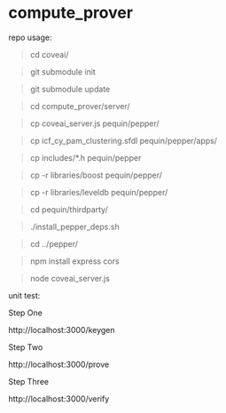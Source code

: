 compute_prover
==============

repo usage:

> cd coveai/

> git submodule init

> git submodule update

> cd compute_prover/server/

> cp coveai_server.js pequin/pepper/

> cp icf_cy_pam_clustering.sfdl pequin/pepper/apps/

> cp includes/*.h pequin/pepper 

> cp -r libraries/boost pequin/pepper/

> cp -r libraries/leveldb pequin/pepper/

> cd pequin/thirdparty/

> ./install_pepper_deps.sh

> cd ../pepper/

> npm install express cors 

> node coveai_server.js


unit test:

Step One

http://localhost:3000/keygen

Step Two

http://localhost:3000/prove

Step Three

http://localhost:3000/verify
